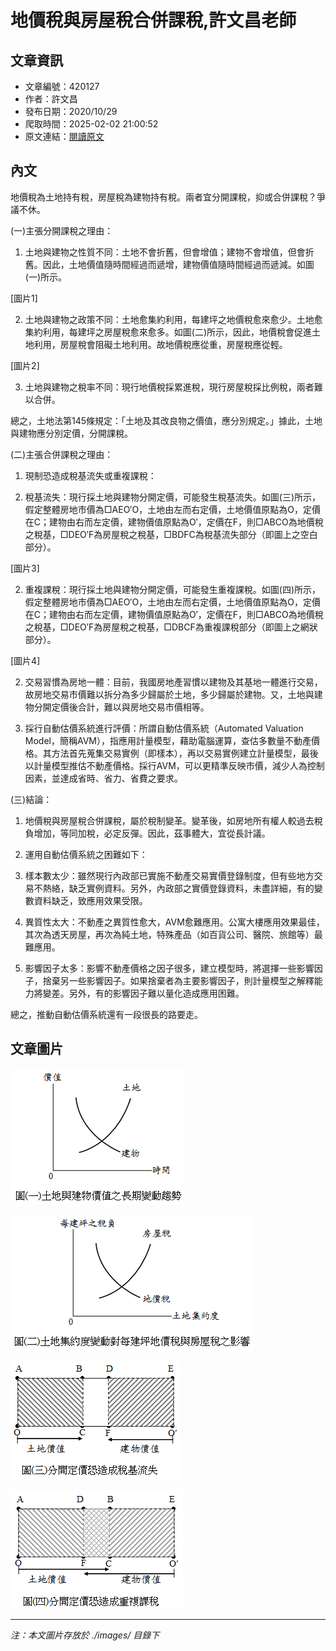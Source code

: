 # 地價稅與房屋稅合併課稅,許文昌老師

## 文章資訊
- 文章編號：420127
- 作者：許文昌
- 發布日期：2020/10/29
- 爬取時間：2025-02-02 21:00:52
- 原文連結：[閱讀原文](https://real-estate.get.com.tw/Columns/detail.aspx?no=420127)

## 內文
地價稅為土地持有稅，房屋稅為建物持有稅。兩者宜分開課稅，抑或合併課稅？爭議不休。

(一)主張分開課稅之理由：

1. 土地與建物之性質不同：土地不會折舊，但會增值；建物不會增值，但會折舊。因此，土地價值隨時間經過而遞增，建物價值隨時間經過而遞減。如圖(一)所示。

[圖片1]

2. 土地與建物之政策不同：土地愈集約利用，每建坪之地價稅愈來愈少。土地愈集約利用，每建坪之房屋稅愈來愈多。如圖(二)所示，因此，地價稅會促進土地利用，房屋稅會阻礙土地利用。故地價稅應從重，房屋稅應從輕。

[圖片2]

3. 土地與建物之稅率不同：現行地價稅採累進稅，現行房屋稅採比例稅，兩者難以合併。

總之，土地法第145條規定：「土地及其改良物之價值，應分別規定。」據此，土地與建物應分別定價，分開課稅。

(二)主張合併課稅之理由：

1. 現制恐造成稅基流失或重複課稅：

1. 稅基流失：現行採土地與建物分開定價，可能發生稅基流失。如圖(三)所示，假定整體房地市價為□AEO′O，土地由左而右定價，土地價值原點為O，定價在C；建物由右而左定價，建物價值原點為O′，定價在F，則□ABCO為地價稅之稅基，□DEO′F為房屋稅之稅基，□BDFC為稅基流失部分（即圖上之空白部分）。

[圖片3]

2. 重複課稅：現行採土地與建物分開定價，可能發生重複課稅。如圖(四)所示，假定整體房地市價為□AEO′O，土地由左而右定價，土地價值原點為O，定價在C；建物由右而左定價，建物價值原點為O′，定價在F，則□ABCO為地價稅之稅基，□DEO′F為房屋稅之稅基，□DBCF為重複課稅部分（即圖上之網狀部分）。

[圖片4]

2. 交易習慣為房地一體：目前，我國房地產習慣以建物及其基地一體進行交易，故房地交易市價難以拆分為多少歸屬於土地，多少歸屬於建物。又，土地與建物分開定價後合計，難以與房地交易市價相等。

3. 採行自動估價系統進行評價：所謂自動估價系統（Automated Valuation Model，簡稱AVM），指應用計量模型，藉助電腦運算，查估多數量不動產價格。其方法首先蒐集交易實例（即樣本），再以交易實例建立計量模型，最後以計量模型推估不動產價格。採行AVM，可以更精準反映市價，減少人為控制因素，並達成省時、省力、省費之要求。

(三)結論：

1. 地價稅與房屋稅合併課稅，屬於稅制變革。變革後，如房地所有權人較過去稅負增加，等同加稅，必定反彈。因此，茲事體大，宜從長計議。

2. 運用自動估價系統之困難如下：

1. 樣本數太少：雖然現行內政部已實施不動產交易實價登錄制度，但有些地方交易不熱絡，缺乏實例資料。另外，內政部之實價登錄資料，未盡詳細，有的變數資料缺乏，致應用效果受限。

2. 異質性太大：不動產之異質性愈大，AVM愈難應用。公寓大樓應用效果最佳，其次為透天房屋，再次為純土地，特殊產品（如百貨公司、醫院、旅館等）最難應用。

3. 影響因子太多：影響不動產價格之因子很多，建立模型時，將選擇一些影響因子，捨棄另一些影響因子。如果捨棄者為主要影響因子，則計量模型之解釋能力將變差。另外，有的影響因子難以量化造成應用困難。

總之，推動自動估價系統還有一段很長的路要走。

## 文章圖片

![圖片1](./images/420127_f66c5934.png)

![圖片2](./images/420127_95c28a61.png)

![圖片3](./images/420127_0126481b.png)

![圖片4](./images/420127_f1726535.png)


---
*注：本文圖片存放於 ./images/ 目錄下*
